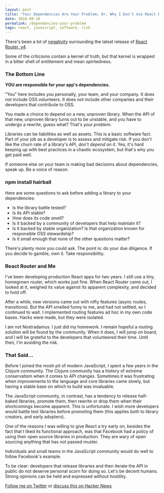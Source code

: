 ```yaml
---
layout: post
title: "Your Dependencies Are Your Problem; Or, Why I Don't Use React Router"
date: 2016-09-16
permalink: /dependencies-your-problem
tags: react, javascript, software, risk
---
```


There's been a lot of [negativity](https://news.ycombinator.com/item?id=12511419) surrounding the latest release of [React Router, v4](https://github.com/ReactTraining/react-router/blob/v4/README.md).

Some of the criticisms contain a kernel of truth, but that kernel is wrapped in a bitter shell of entitlement and mean spiritedness.

### The Bottom Line

__YOU are responsible for your app's dependencies.__

"You" here includes you personally, your team, and your company. It does _not_ include OSS volunteers. It does not include other companies and their developers that contribute to OSS.

You made a choice to depend on a new, unproven library. When the API of that new, unproven library turns out to be unstable, and you have to undergo a rewrite, guess what? That's _your problem_.

Libraries can be liabilities as well as assets. This is a basic software fact. Part of your job as a developer is to assess and mitigate risk. If you don't like the churn rate of a library's API, _don't depend on it_. Yes, it's hard keeping up with best practices in a chaotic ecosystem, but that's why you get paid well.

If someone else on your team is making bad decisions about dependencies, speak up. Be a voice of reason.

### npm install hairball

Here are some questions to ask before adding a library to your dependencies:

* Is the library battle tested?
* Is its API stable?
* How does its code smell?
* Is it backed by a community of developers that help maintain it?
* Is it backed by stable organization? Is that organization known for responsible OSS stewardship?
* Is it small enough that none of the other questions matter?

There's plenty more you could ask. The point is: do your due diligence. If you decide to gamble, own it. Take responsibility.

### React Router and Me

I've been developing production React apps for two years. I still use a tiny, homegrown router, which works just fine. When React Router came out, I looked at it, weighed its value against its apparent complexity, and decided to hold off.

After a while, new versions came out with nifty features (async routes, transitions). But the API smelled funny to me, and had not settled, so I continued to wait. I implemented routing features ad hoc in my own code bases. Hacks were made, but they were isolated.

I am not Nostradamus. I just did my homework. I remain hopeful a routing solution will be found by the community. When it does, I will jump on board, and I will be grateful to the developers that volunteered their time. Until then, I'm avoiding the risk.

### That Said...

Before I joined the mosh pit of modern JavaScript, I spent a few years in the Clojure community. The Clojure community has a history of extreme conservatism when it comes to API changes. Sometimes it was frustrating when improvements to the language and core libraries came slowly, but having a stable base on which to build was invaluable.

The JavaScript community, in contrast, has a tendency to release half-baked libraries, promote them, then rewrite or drop them when their shortcomings become apparent. This is unfortunate. I wish more developers would battle test libraries before promoting them (this applies both to library creators, and early adopters).

One of the reasons I was willing to give React a try early on, besides the fact that I liked its functional approach, was that Facebook had a policy of using their open source libraries in production. They are wary of open sourcing anything that has not passed muster.

Individuals and small teams in the JavaScript community would do well to follow Facebook's example.

To be clear: developers that release libraries and then iterate the API in public do not deserve personal scorn for doing so. Let's be decent humans. Strong opinions can be held and expressed without hostility.


[Follow me on Twitter](https://twitter.com/jkkramer) or [discuss this on Hacker News](https://news.ycombinator.com/item?id=12517962)